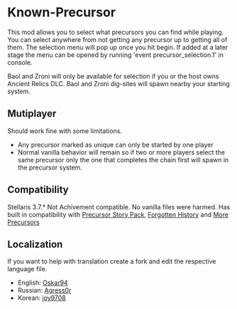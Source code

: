 # Known-Precursor

This mod allows you to select what precursors you can find while playing. You can select anywhere from not getting any precursor up to getting all of them.
The selection menu will pop up once you hit begin. If added at a later stage the menu can be opened by running 'event precursor_selection.1' in console.

Baol and Zroni will only be available for selection if you or the host owns Ancient Relics DLC.
Baol and Zroni dig-sites will spawn nearby your starting system.

## Mutiplayer
Should work fine with some limitations.
* Any precursor marked as unique can only be started by one player
* Normal vanilla behavior will remain so if two or more players select the same precursor only the one that completes the chain first will spawn in the precursor system.

## Compatibility
Stellaris 3.7.*
Not Achivement compatible.
No vanilla files were harmed.
Has built in compatibility with [Precursor Story Pack](https://steamcommunity.com/sharedfiles/filedetails/?id=1999328266), [Forgotten History](https://steamcommunity.com/sharedfiles/filedetails/?id=2916982793) and [More Precursors](https://steamcommunity.com/sharedfiles/filedetails/?id=2951652477)

## Localization
If you want to help with translation create a fork and edit the respective language file.

* English: [Oskar94](https://github.com/oskar94) 
* Russian: [Agress0r](https://github.com/Agress0r)
* Korean: [joy9708](https://github.com/joy9708)
